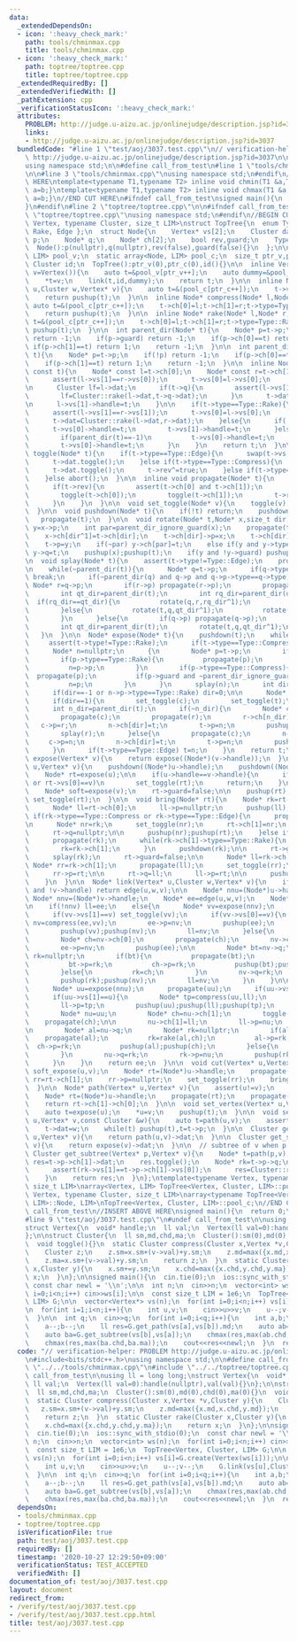 ```yaml
---
data:
  _extendedDependsOn:
  - icon: ':heavy_check_mark:'
    path: tools/chminmax.cpp
    title: tools/chminmax.cpp
  - icon: ':heavy_check_mark:'
    path: toptree/toptree.cpp
    title: toptree/toptree.cpp
  _extendedRequiredBy: []
  _extendedVerifiedWith: []
  _pathExtension: cpp
  _verificationStatusIcon: ':heavy_check_mark:'
  attributes:
    PROBLEM: http://judge.u-aizu.ac.jp/onlinejudge/description.jsp?id=3037
    links:
    - http://judge.u-aizu.ac.jp/onlinejudge/description.jsp?id=3037
  bundledCode: "#line 1 \"test/aoj/3037.test.cpp\"\n// verification-helper: PROBLEM\
    \ http://judge.u-aizu.ac.jp/onlinejudge/description.jsp?id=3037\n\n#include<bits/stdc++.h>\n\
    using namespace std;\n\n#define call_from_test\n#line 1 \"tools/chminmax.cpp\"\
    \n\n#line 3 \"tools/chminmax.cpp\"\nusing namespace std;\n#endif\n//BEGIN CUT\
    \ HERE\ntemplate<typename T1,typename T2> inline void chmin(T1 &a,T2 b){if(a>b)\
    \ a=b;}\ntemplate<typename T1,typename T2> inline void chmax(T1 &a,T2 b){if(a<b)\
    \ a=b;}\n//END CUT HERE\n#ifndef call_from_test\nsigned main(){\n  return 0;\n\
    }\n#endif\n#line 2 \"toptree/toptree.cpp\"\n\n#ifndef call_from_test\n#line 5\
    \ \"toptree/toptree.cpp\"\nusing namespace std;\n#endif\n//BEGIN CUT HERE\ntemplate<typename\
    \ Vertex, typename Cluster, size_t LIM>\nstruct TopTree{\n  enum Type { Compress,\
    \ Rake, Edge };\n  struct Node{\n    Vertex* vs[2];\n    Cluster dat;\n    Node*\
    \ p;\n    Node* q;\n    Node* ch[2];\n    bool rev,guard;\n    Type type;\n  \
    \  Node():p(nullptr),q(nullptr),rev(false),guard(false){}\n  };\n\n  static array<Vertex,\
    \ LIM> pool_v;\n  static array<Node, LIM> pool_c;\n  size_t ptr_v,ptr_c;\n\n \
    \ Cluster id;\n  TopTree():ptr_v(0),ptr_c(0),id(){}\n\n  inline Vertex* create(Vertex\
    \ v=Vertex()){\n    auto t=&pool_v[ptr_v++];\n    auto dummy=&pool_v[ptr_v++];\n\
    \    *t=v;\n    link(t,id,dummy);\n    return t;\n  }\n\n  inline Node* edge(Vertex*\
    \ u,Cluster w,Vertex* v){\n    auto t=&(pool_c[ptr_c++]);\n    t->vs[0]=u;t->vs[1]=v;t->dat=w;t->type=Type::Edge;\n\
    \    return pushup(t);\n  }\n\n  inline Node* compress(Node* l,Node* r){\n   \
    \ auto t=&(pool_c[ptr_c++]);\n    t->ch[0]=l;t->ch[1]=r;t->type=Type::Compress;\n\
    \    return pushup(t);\n  }\n\n  inline Node* rake(Node* l,Node* r){\n    auto\
    \ t=&(pool_c[ptr_c++]);\n    t->ch[0]=l;t->ch[1]=r;t->type=Type::Rake;\n    return\
    \ pushup(t);\n  }\n\n  int parent_dir(Node* t){\n    Node* p=t->p;\n    if(!p)\
    \ return -1;\n    if(p->guard) return -1;\n    if(p->ch[0]==t) return 0;\n   \
    \ if(p->ch[1]==t) return 1;\n    return -1;\n  }\n\n  int parent_dir_ignore_guard(Node*\
    \ t){\n    Node* p=t->p;\n    if(!p) return -1;\n    if(p->ch[0]==t) return 0;\n\
    \    if(p->ch[1]==t) return 1;\n    return -1;\n  }\n\n  inline Node* pushup(Node*\
    \ const t){\n    Node* const l=t->ch[0];\n    Node* const r=t->ch[1];\n\n    if(t->type==Type::Compress){\n\
    \      assert(l->vs[1]==r->vs[0]);\n      t->vs[0]=l->vs[0];\n      t->vs[1]=r->vs[1];\n\
    \n      Cluster lf=l->dat;\n      if(t->q){\n        assert(l->vs[1]==t->q->vs[1]);\n\
    \        lf=Cluster::rake(l->dat,t->q->dat);\n      }\n      t->dat=Cluster::compress(lf,r->vs[0],r->dat);\n\
    \n      l->vs[1]->handle=t;\n    }\n\n    if(t->type==Type::Rake){\n      propagate(t);\n\
    \      assert(l->vs[1]==r->vs[1]);\n      t->vs[0]=l->vs[0];\n      t->vs[1]=l->vs[1];\n\
    \      t->dat=Cluster::rake(l->dat,r->dat);\n    }else{\n      if(!t->p){\n  \
    \      t->vs[0]->handle=t;\n        t->vs[1]->handle=t;\n      }else if(t->p->type==Type::Compress){\n\
    \        if(parent_dir(t)==-1)\n          t->vs[0]->handle=t;\n      }else if(t->p->type==Type::Rake){\n\
    \        t->vs[0]->handle=t;\n      }\n    }\n    return t;\n  }\n\n  inline void\
    \ toggle(Node* t){\n    if(t->type==Type::Edge){\n      swap(t->vs[0],t->vs[1]);\n\
    \      t->dat.toggle();\n    }else if(t->type==Type::Compress){\n      swap(t->vs[0],t->vs[1]);\n\
    \      t->dat.toggle();\n      t->rev^=true;\n    }else if(t->type==Type::Rake){\n\
    \    }else abort();\n  }\n\n  inline void propagate(Node* t){\n    if(t->type==Type::Compress){\n\
    \      if(t->rev){\n        assert(t->ch[0] and t->ch[1]);\n        swap(t->ch[0],t->ch[1]);\n\
    \        toggle(t->ch[0]);\n        toggle(t->ch[1]);\n        t->rev=false;\n\
    \      }\n    }\n  }\n\n  void set_toggle(Node* v){\n    toggle(v);propagate(v);\n\
    \  }\n\n  void pushdown(Node* t){\n    if(!t) return;\n    pushdown(t->p);\n \
    \   propagate(t);\n  }\n\n  void rotate(Node* t,Node* x,size_t dir){\n    Node*\
    \ y=x->p;\n    int par=parent_dir_ignore_guard(x);\n    propagate(t->ch[dir]);\n\
    \    x->ch[dir^1]=t->ch[dir];\n    t->ch[dir]->p=x;\n    t->ch[dir]=x;\n    x->p=t;\n\
    \    t->p=y;\n    if(~par) y->ch[par]=t;\n    else if(y and y->type==Type::Compress)\
    \ y->q=t;\n    pushup(x);pushup(t);\n    if(y and !y->guard) pushup(y);\n  }\n\
    \n  void splay(Node* t){\n    assert(t->type!=Type::Edge);\n    propagate(t);\n\
    \n    while(~parent_dir(t)){\n      Node* q=t->p;\n      if(q->type!=t->type)\
    \ break;\n      if(~parent_dir(q) and q->p and q->p->type==q->type){\n       \
    \ Node* r=q->p;\n        if(r->p) propagate(r->p);\n        propagate(r);propagate(q);propagate(t);\n\
    \        int qt_dir=parent_dir(t);\n        int rq_dir=parent_dir(q);\n      \
    \  if(rq_dir==qt_dir){\n          rotate(q,r,rq_dir^1);\n          rotate(t,q,qt_dir^1);\n\
    \        }else{\n          rotate(t,q,qt_dir^1);\n          rotate(t,r,rq_dir^1);\n\
    \        }\n      }else{\n        if(q->p) propagate(q->p);\n        propagate(q);propagate(t);\n\
    \        int qt_dir=parent_dir(t);\n        rotate(t,q,qt_dir^1);\n      }\n \
    \   }\n  }\n\n  Node* expose(Node* t){\n    pushdown(t);\n    while(true){\n \
    \     assert(t->type!=Type::Rake);\n      if(t->type==Type::Compress) splay(t);\n\
    \      Node* n=nullptr;\n      {\n        Node* p=t->p;\n        if(!p) break;\n\
    \        if(p->type==Type::Rake){\n          propagate(p);\n          splay(p);\n\
    \          n=p->p;\n        }\n        if(p->type==Type::Compress){\n        \
    \  propagate(p);\n          if(p->guard and ~parent_dir_ignore_guard(t)) break;\n\
    \          n=p;\n        }\n      }\n      splay(n);\n      int dir=parent_dir_ignore_guard(n);\n\
    \      if(dir==-1 or n->p->type==Type::Rake) dir=0;\n\n      Node* const c=n->ch[dir];\n\
    \      if(dir==1){\n        set_toggle(c);\n        set_toggle(t);\n      }\n\
    \      int n_dir=parent_dir(t);\n      if(~n_dir){\n        Node* const r=t->p;\n\
    \        propagate(c);\n        propagate(r);\n        r->ch[n_dir]=c;\n     \
    \   c->p=r;\n        n->ch[dir]=t;\n        t->p=n;\n        pushup(c);pushup(r);pushup(t);pushup(n);\n\
    \        splay(r);\n      }else{\n        propagate(c);\n        n->q=c;\n   \
    \     c->p=n;\n        n->ch[dir]=t;\n        t->p=n;\n        pushup(c);pushup(t);pushup(n);\n\
    \      }\n      if(t->type==Type::Edge) t=n;\n    }\n    return t;\n  }\n\n  Node*\
    \ expose(Vertex* v){\n    return expose((Node*)(v->handle));\n  }\n\n  void soft_expose(Vertex*\
    \ u,Vertex* v){\n    pushdown((Node*)u->handle);\n    pushdown((Node*)v->handle);\n\
    \    Node* rt=expose(u);\n\n    if(u->handle==v->handle){\n      if(rt->vs[1]==u\
    \ or rt->vs[0]==v)\n        set_toggle(rt);\n      return;\n    }\n\n    rt->guard=true;\n\
    \    Node* soft=expose(v);\n    rt->guard=false;\n\n    pushup(rt);\n    if(parent_dir(soft)==0)\
    \ set_toggle(rt);\n  }\n\n  void bring(Node* rt){\n    Node* rk=rt->q;\n    if(!rk){\n\
    \      Node* ll=rt->ch[0];\n      ll->p=nullptr;\n      pushup(ll);\n    }else\
    \ if(rk->type==Type::Compress or rk->type==Type::Edge){\n      propagate(rk);\n\
    \n      Node* nr=rk;\n      set_toggle(nr);\n      rt->ch[1]=nr;\n      nr->p=rt;\n\
    \      rt->q=nullptr;\n\n      pushup(nr);pushup(rt);\n    }else if(rk->type==Type::Rake){\n\
    \      propagate(rk);\n      while(rk->ch[1]->type==Type::Rake){\n        propagate(rk->ch[1]);\n\
    \        rk=rk->ch[1];\n      }\n      pushdown(rk);\n\n      rt->guard=true;\n\
    \      splay(rk);\n      rt->guard=false;\n\n      Node* ll=rk->ch[0];\n     \
    \ Node* rr=rk->ch[1];\n      propagate(ll);\n      set_toggle(rr);\n\n      rt->ch[1]=rr;\n\
    \      rr->p=rt;\n\n      rt->q=ll;\n      ll->p=rt;\n\n      pushup(ll);pushup(rr);pushup(rt);\n\
    \    }\n  }\n\n  Node* link(Vertex* u,Cluster w,Vertex* v){\n    if(!u->handle\
    \ and !v->handle) return edge(u,w,v);\n\n    Node* nnu=(Node*)u->handle;\n   \
    \ Node* nnv=(Node*)v->handle;\n    Node* ee=edge(u,w,v);\n    Node* ll=nullptr;\n\
    \n    if(!nnv) ll=ee;\n    else{\n      Node* vv=expose(nnv);\n      propagate(vv);\n\
    \      if(vv->vs[1]==v) set_toggle(vv);\n      if(vv->vs[0]==v){\n        Node*\
    \ nv=compress(ee,vv);\n        ee->p=nv;\n        pushup(ee);\n        vv->p=nv;\n\
    \        pushup(vv);pushup(nv);\n        ll=nv;\n      }else{\n        Node* nv=vv;\n\
    \        Node* ch=nv->ch[0];\n        propagate(ch);\n        nv->ch[0]=ee;\n\
    \        ee->p=nv;\n        pushup(ee);\n\n        Node* bt=nv->q;\n        Node*\
    \ rk=nullptr;\n        if(bt){\n          propagate(bt);\n          rk=rake(bt,ch);\n\
    \          bt->p=rk;\n          ch->p=rk;\n          pushup(bt);pushup(ch);\n\
    \        }else{\n          rk=ch;\n        }\n        nv->q=rk;\n        rk->p=nv;\n\
    \        pushup(rk);pushup(nv);\n        ll=nv;\n      }\n    }\n\n    if(nnu){\n\
    \      Node* uu=expose(nnu);\n      propagate(uu);\n      if(uu->vs[0]==u) set_toggle(uu);\n\
    \      if(uu->vs[1]==u){\n        Node* tp=compress(uu,ll);\n        uu->p=tp;\n\
    \        ll->p=tp;\n        pushup(uu);pushup(ll);pushup(tp);\n      }else{\n\
    \        Node* nu=uu;\n        Node* ch=nu->ch[1];\n        toggle(ch);\n    \
    \    propagate(ch);\n\n        nu->ch[1]=ll;\n        ll->p=nu;\n        pushup(ll);\n\
    \n        Node* al=nu->q;\n        Node* rk=nullptr;\n        if(al){\n      \
    \    propagate(al);\n          rk=rake(al,ch);\n          al->p=rk;\n        \
    \  ch->p=rk;\n          pushup(al);pushup(ch);\n        }else{\n          rk=ch;\n\
    \        }\n        nu->q=rk;\n        rk->p=nu;\n        pushup(rk);pushup(nu);\n\
    \      }\n    }\n    return ee;\n  }\n\n  void cut(Vertex* u,Vertex *v){\n   \
    \ soft_expose(u,v);\n    Node* rt=(Node*)u->handle;\n    propagate(rt);\n    Node*\
    \ rr=rt->ch[1];\n    rr->p=nullptr;\n    set_toggle(rr);\n    bring(rr);bring(rt);\n\
    \  }\n\n  Node* path(Vertex* u,Vertex* v){\n    assert(u!=v);\n    soft_expose(u,v);\n\
    \    Node* rt=(Node*)u->handle;\n    propagate(rt);\n    propagate(rt->ch[1]);\n\
    \    return rt->ch[1]->ch[0];\n  }\n\n  void set_vertex(Vertex* u,Vertex v){\n\
    \    auto t=expose(u);\n    *u=v;\n    pushup(t);\n  }\n\n  void set_edge(Vertex*\
    \ u,Vertex* v,const Cluster &w){\n    auto t=path(u,v);\n    assert(t->type==Type::Edge);\n\
    \    t->dat=w;\n    while(t) pushup(t),t=t->p;\n  }\n\n  Cluster get_path(Vertex*\
    \ u,Vertex* v){\n    return path(u,v)->dat;\n  }\n\n  Cluster get_subtree(Vertex*\
    \ v){\n    return expose(v)->dat;\n  }\n\n  // subtree of v when p is root\n \
    \ Cluster get_subtree(Vertex* p,Vertex* v){\n    Node* t=path(p,v);\n    Cluster\
    \ res=t->p->ch[1]->dat;\n    res.toggle();\n    Node* rk=t->p->q;\n    if(t->p->q){\n\
    \      assert(rk->vs[1]==t->p->ch[1]->vs[0]);\n      res=Cluster::rake(res,rk->dat);\n\
    \    }\n    return res;\n  }\n};\ntemplate<typename Vertex, typename Cluster,\
    \ size_t LIM>\narray<Vertex, LIM> TopTree<Vertex, Cluster, LIM>::pool_v;\ntemplate<typename\
    \ Vertex, typename Cluster, size_t LIM>\narray<typename TopTree<Vertex, Cluster,\
    \ LIM>::Node, LIM>\nTopTree<Vertex, Cluster, LIM>::pool_c;\n//END CUT HERE\n#ifndef\
    \ call_from_test\n//INSERT ABOVE HERE\nsigned main(){\n  return 0;\n}\n#endif\n\
    #line 9 \"test/aoj/3037.test.cpp\"\n#undef call_from_test\n\nusing ll = long long;\n\
    struct Vertex{\n  void* handle;\n  ll val;\n  Vertex(ll val=0):handle(nullptr),val(val){}\n\
    };\n\nstruct Cluster{\n  ll sm,md,chd,ma;\n  Cluster():sm(0),md(0),chd(0),ma(0){}\n\
    \  void toggle(){}\n  static Cluster compress(Cluster x,Vertex *v,Cluster y){\n\
    \    Cluster z;\n    z.sm=x.sm+(v->val)+y.sm;\n    z.md=max({x.md,x.chd,y.md});\n\
    \    z.ma=x.sm+(v->val)+y.sm;\n    return z;\n  }\n  static Cluster rake(Cluster\
    \ x,Cluster y){\n    x.sm+=y.sm;\n    x.chd=max({x.chd,y.chd,y.ma});\n    return\
    \ x;\n  }\n};\n\nsigned main(){\n  cin.tie(0);\n  ios::sync_with_stdio(0);\n \
    \ const char newl = '\\n';\n\n  int n;\n  cin>>n;\n  vector<int> ws(n);\n  for(int\
    \ i=0;i<n;i++) cin>>ws[i];\n\n  const size_t LIM = 1e6;\n  TopTree<Vertex, Cluster,\
    \ LIM> G;\n\n  vector<Vertex*> vs(n);\n  for(int i=0;i<n;i++) vs[i]=G.create(Vertex(ws[i]));\n\
    \n  for(int i=1;i<n;i++){\n    int u,v;\n    cin>>u>>v;\n    u--;v--;\n    G.link(vs[u],Cluster(),vs[v]);\n\
    \  }\n\n  int q;\n  cin>>q;\n  for(int i=0;i<q;i++){\n    int a,b;\n    cin>>a>>b;\n\
    \    a--;b--;\n    ll res=G.get_path(vs[a],vs[b]).md;\n    auto ab=G.get_subtree(vs[a],vs[b]);\n\
    \    auto ba=G.get_subtree(vs[b],vs[a]);\n    chmax(res,max(ab.chd,ab.ma));\n\
    \    chmax(res,max(ba.chd,ba.ma));\n    cout<<res<<newl;\n  }\n  return 0;\n}\n"
  code: "// verification-helper: PROBLEM http://judge.u-aizu.ac.jp/onlinejudge/description.jsp?id=3037\n\
    \n#include<bits/stdc++.h>\nusing namespace std;\n\n#define call_from_test\n#include\
    \ \"../../tools/chminmax.cpp\"\n#include \"../../toptree/toptree.cpp\"\n#undef\
    \ call_from_test\n\nusing ll = long long;\nstruct Vertex{\n  void* handle;\n \
    \ ll val;\n  Vertex(ll val=0):handle(nullptr),val(val){}\n};\n\nstruct Cluster{\n\
    \  ll sm,md,chd,ma;\n  Cluster():sm(0),md(0),chd(0),ma(0){}\n  void toggle(){}\n\
    \  static Cluster compress(Cluster x,Vertex *v,Cluster y){\n    Cluster z;\n \
    \   z.sm=x.sm+(v->val)+y.sm;\n    z.md=max({x.md,x.chd,y.md});\n    z.ma=x.sm+(v->val)+y.sm;\n\
    \    return z;\n  }\n  static Cluster rake(Cluster x,Cluster y){\n    x.sm+=y.sm;\n\
    \    x.chd=max({x.chd,y.chd,y.ma});\n    return x;\n  }\n};\n\nsigned main(){\n\
    \  cin.tie(0);\n  ios::sync_with_stdio(0);\n  const char newl = '\\n';\n\n  int\
    \ n;\n  cin>>n;\n  vector<int> ws(n);\n  for(int i=0;i<n;i++) cin>>ws[i];\n\n\
    \  const size_t LIM = 1e6;\n  TopTree<Vertex, Cluster, LIM> G;\n\n  vector<Vertex*>\
    \ vs(n);\n  for(int i=0;i<n;i++) vs[i]=G.create(Vertex(ws[i]));\n\n  for(int i=1;i<n;i++){\n\
    \    int u,v;\n    cin>>u>>v;\n    u--;v--;\n    G.link(vs[u],Cluster(),vs[v]);\n\
    \  }\n\n  int q;\n  cin>>q;\n  for(int i=0;i<q;i++){\n    int a,b;\n    cin>>a>>b;\n\
    \    a--;b--;\n    ll res=G.get_path(vs[a],vs[b]).md;\n    auto ab=G.get_subtree(vs[a],vs[b]);\n\
    \    auto ba=G.get_subtree(vs[b],vs[a]);\n    chmax(res,max(ab.chd,ab.ma));\n\
    \    chmax(res,max(ba.chd,ba.ma));\n    cout<<res<<newl;\n  }\n  return 0;\n}\n"
  dependsOn:
  - tools/chminmax.cpp
  - toptree/toptree.cpp
  isVerificationFile: true
  path: test/aoj/3037.test.cpp
  requiredBy: []
  timestamp: '2020-10-27 12:29:50+09:00'
  verificationStatus: TEST_ACCEPTED
  verifiedWith: []
documentation_of: test/aoj/3037.test.cpp
layout: document
redirect_from:
- /verify/test/aoj/3037.test.cpp
- /verify/test/aoj/3037.test.cpp.html
title: test/aoj/3037.test.cpp
---
```

